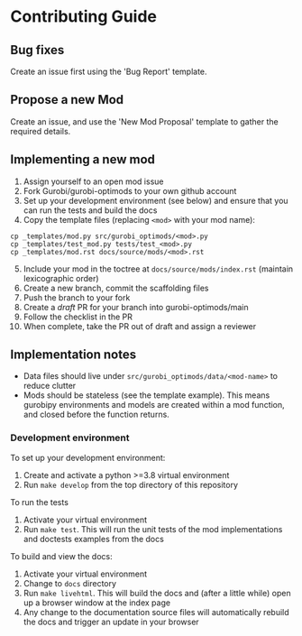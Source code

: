 # Contributing Guide

## Bug fixes

Create an issue first using the 'Bug Report' template.

## Propose a new Mod

Create an issue, and use the 'New Mod Proposal' template to gather the required details.

## Implementing a new mod

1. Assign yourself to an open mod issue
2. Fork Gurobi/gurobi-optimods to your own github account
3. Set up your development environment (see below) and ensure that you can run the tests and build the docs
4. Copy the template files (replacing `<mod>` with your mod name):
```
cp _templates/mod.py src/gurobi_optimods/<mod>.py
cp _templates/test_mod.py tests/test_<mod>.py
cp _templates/mod.rst docs/source/mods/<mod>.rst
```
5. Include your mod in the toctree at `docs/source/mods/index.rst` (maintain lexicographic order)
6. Create a new branch, commit the scaffolding files
7. Push the branch to your fork
8. Create a *draft* PR for your branch into gurobi-optimods/main
9. Follow the checklist in the PR
10. When complete, take the PR out of draft and assign a reviewer

## Implementation notes

- Data files should live under `src/gurobi_optimods/data/<mod-name>` to reduce clutter
- Mods should be stateless (see the template example). This means gurobipy environments and models are created within a mod function, and closed before the function returns.

### Development environment

To set up your development environment:

1. Create and activate a python >=3.8 virtual environment
2. Run `make develop` from the top directory of this repository

To run the tests

1. Activate your virtual environment
2. Run `make test`. This will run the unit tests of the mod implementations and doctests examples from the docs

To build and view the docs:

1. Activate your virtual environment
2. Change to `docs` directory
3. Run `make livehtml`. This will build the docs and (after a little while) open up a browser window at the index page
4. Any change to the documentation source files will automatically rebuild the docs and trigger an update in your browser
